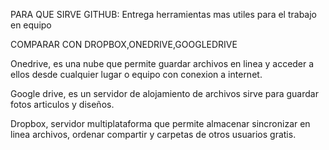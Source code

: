 PARA QUE SIRVE GITHUB: Entrega herramientas mas utiles para el trabajo en equipo

COMPARAR CON DROPBOX,ONEDRIVE,GOOGLEDRIVE

Onedrive, es una nube  que permite guardar archivos en linea  y acceder a ellos desde cualquier lugar o equipo con conexion a internet.

Google drive, es un servidor de alojamiento de archivos sirve para guardar fotos  articulos y diseños.

Dropbox, servidor multiplataforma  que permite almacenar sincronizar en linea archivos, ordenar compartir y carpetas de otros usuarios gratis. 
